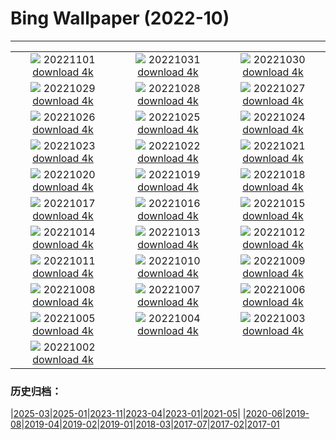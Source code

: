 # Bing Wallpaper (2022-10)
**************
| | | |
| :----: | :----: | :----: |
| ![](https://www.bing.com/th?id=OHR.AmboseliBioshere_JA-JP8635683385_1920x1080.jpg) 20221101 [download 4k](https://www.bing.com/th?id=OHR.AmboseliBioshere_JA-JP8635683385_UHD.jpg) | ![](https://www.bing.com/th?id=OHR.SmilingPunpkins2022_JA-JP8444611281_1920x1080.jpg) 20221031 [download 4k](https://www.bing.com/th?id=OHR.SmilingPunpkins2022_JA-JP8444611281_UHD.jpg) | ![](https://www.bing.com/th?id=OHR.SealRiver_JA-JP8299200123_1920x1080.jpg) 20221030 [download 4k](https://www.bing.com/th?id=OHR.SealRiver_JA-JP8299200123_UHD.jpg) |
| ![](https://www.bing.com/th?id=OHR.Knobbelzwaan_JA-JP8189725543_1920x1080.jpg) 20221029 [download 4k](https://www.bing.com/th?id=OHR.Knobbelzwaan_JA-JP8189725543_UHD.jpg) | ![](https://www.bing.com/th?id=OHR.FrankensteinFriday_JA-JP8113582111_1920x1080.jpg) 20221028 [download 4k](https://www.bing.com/th?id=OHR.FrankensteinFriday_JA-JP8113582111_UHD.jpg) | ![](https://www.bing.com/th?id=OHR.BridgeofSighs_JA-JP7915922763_1920x1080.jpg) 20221027 [download 4k](https://www.bing.com/th?id=OHR.BridgeofSighs_JA-JP7915922763_UHD.jpg) |
| ![](https://www.bing.com/th?id=OHR.BrockenSpecter_JA-JP7829139116_1920x1080.jpg) 20221026 [download 4k](https://www.bing.com/th?id=OHR.BrockenSpecter_JA-JP7829139116_UHD.jpg) | ![](https://www.bing.com/th?id=OHR.OrcusMouth_JA-JP7671554385_1920x1080.jpg) 20221025 [download 4k](https://www.bing.com/th?id=OHR.OrcusMouth_JA-JP7671554385_UHD.jpg) | ![](https://www.bing.com/th?id=OHR.GuwahatiDiwali_JA-JP0301518111_1920x1080.jpg) 20221024 [download 4k](https://www.bing.com/th?id=OHR.GuwahatiDiwali_JA-JP0301518111_UHD.jpg) |
| ![](https://www.bing.com/th?id=OHR.Soko2022_JA-JP7481161704_1920x1080.jpg) 20221023 [download 4k](https://www.bing.com/th?id=OHR.Soko2022_JA-JP7481161704_UHD.jpg) | ![](https://www.bing.com/th?id=OHR.KarstMountains_JA-JP7408617238_1920x1080.jpg) 20221022 [download 4k](https://www.bing.com/th?id=OHR.KarstMountains_JA-JP7408617238_UHD.jpg) | ![](https://www.bing.com/th?id=OHR.GeorgiaCypress_JA-JP7307401588_1920x1080.jpg) 20221021 [download 4k](https://www.bing.com/th?id=OHR.GeorgiaCypress_JA-JP7307401588_UHD.jpg) |
| ![](https://www.bing.com/th?id=OHR.SlothDay_JA-JP0098706537_1920x1080.jpg) 20221020 [download 4k](https://www.bing.com/th?id=OHR.SlothDay_JA-JP0098706537_UHD.jpg) | ![](https://www.bing.com/th?id=OHR.WartburgCastle_JA-JP0246037593_1920x1080.jpg) 20221019 [download 4k](https://www.bing.com/th?id=OHR.WartburgCastle_JA-JP0246037593_UHD.jpg) | ![](https://www.bing.com/th?id=OHR.GB25Anni_JA-JP0330783123_1920x1080.jpg) 20221018 [download 4k](https://www.bing.com/th?id=OHR.GB25Anni_JA-JP0330783123_UHD.jpg) |
| ![](https://www.bing.com/th?id=OHR.SwedenOwl_JA-JP0414701582_1920x1080.jpg) 20221017 [download 4k](https://www.bing.com/th?id=OHR.SwedenOwl_JA-JP0414701582_UHD.jpg) | ![](https://www.bing.com/th?id=OHR.PrinceChristianSound_JA-JP0524983990_1920x1080.jpg) 20221016 [download 4k](https://www.bing.com/th?id=OHR.PrinceChristianSound_JA-JP0524983990_UHD.jpg) | ![](https://www.bing.com/th?id=OHR.NaqsheRustam_JA-JP0631263575_1920x1080.jpg) 20221015 [download 4k](https://www.bing.com/th?id=OHR.NaqsheRustam_JA-JP0631263575_UHD.jpg) |
| ![](https://www.bing.com/th?id=OHR.RioArazas_JA-JP0891944747_1920x1080.jpg) 20221014 [download 4k](https://www.bing.com/th?id=OHR.RioArazas_JA-JP0891944747_UHD.jpg) | ![](https://www.bing.com/th?id=OHR.AlaskaMoose_JA-JP1175022616_1920x1080.jpg) 20221013 [download 4k](https://www.bing.com/th?id=OHR.AlaskaMoose_JA-JP1175022616_UHD.jpg) | ![](https://www.bing.com/th?id=OHR.AmmoniteGraveyard_JA-JP1341328246_1920x1080.jpg) 20221012 [download 4k](https://www.bing.com/th?id=OHR.AmmoniteGraveyard_JA-JP1341328246_UHD.jpg) |
| ![](https://www.bing.com/th?id=OHR.TortulaMoss_JA-JP1463162491_1920x1080.jpg) 20221011 [download 4k](https://www.bing.com/th?id=OHR.TortulaMoss_JA-JP1463162491_UHD.jpg) | ![](https://www.bing.com/th?id=OHR.ValvestinoDam_JA-JP2141529850_1920x1080.jpg) 20221010 [download 4k](https://www.bing.com/th?id=OHR.ValvestinoDam_JA-JP2141529850_UHD.jpg) | ![](https://www.bing.com/th?id=OHR.ChukchiSea_JA-JP2250402041_1920x1080.jpg) 20221009 [download 4k](https://www.bing.com/th?id=OHR.ChukchiSea_JA-JP2250402041_UHD.jpg) |
| ![](https://www.bing.com/th?id=OHR.Kokia2022_JA-JP2344354198_1920x1080.jpg) 20221008 [download 4k](https://www.bing.com/th?id=OHR.Kokia2022_JA-JP2344354198_UHD.jpg) | ![](https://www.bing.com/th?id=OHR.OberbaumBridge_JA-JP2491613136_1920x1080.jpg) 20221007 [download 4k](https://www.bing.com/th?id=OHR.OberbaumBridge_JA-JP2491613136_UHD.jpg) | ![](https://www.bing.com/th?id=OHR.BayofBiscay_JA-JP5157026436_1920x1080.jpg) 20221006 [download 4k](https://www.bing.com/th?id=OHR.BayofBiscay_JA-JP5157026436_UHD.jpg) |
| ![](https://www.bing.com/th?id=OHR.FlamingoTeacher_JA-JP5031131843_1920x1080.jpg) 20221005 [download 4k](https://www.bing.com/th?id=OHR.FlamingoTeacher_JA-JP5031131843_UHD.jpg) | ![](https://www.bing.com/th?id=OHR.CosmicCliffs_JA-JP4759523465_1920x1080.jpg) 20221004 [download 4k](https://www.bing.com/th?id=OHR.CosmicCliffs_JA-JP4759523465_UHD.jpg) | ![](https://www.bing.com/th?id=OHR.Porthuis_JA-JP4570785853_1920x1080.jpg) 20221003 [download 4k](https://www.bing.com/th?id=OHR.Porthuis_JA-JP4570785853_UHD.jpg) |
| ![](https://www.bing.com/th?id=OHR.LotsOBalloons_JA-JP4459187595_1920x1080.jpg) 20221002 [download 4k](https://www.bing.com/th?id=OHR.LotsOBalloons_JA-JP4459187595_UHD.jpg) |  |  |

### 历史归档：

|[2025-03](bing/2025-03/2025-03.md)|[2025-01](bing/2025-01/2025-01.md)|[2023-11](bing/2023-11/2023-11.md)|[2023-04](bing/2023-04/2023-04.md)|[2023-01](bing/2023-01/2023-01.md)|[2021-05](bing/2021-05/2021-05.md)|
|[2020-06](bing/2020-06/2020-06.md)|[2019-08](bing/2019-08/2019-08.md)|[2019-04](bing/2019-04/2019-04.md)|[2019-02](bing/2019-02/2019-02.md)|[2019-01](bing/2019-01/2019-01.md)|[2018-03](bing/2018-03/2018-03.md)|[2017-07](bing/2017-07/2017-07.md)|[2017-02](bing/2017-02/2017-02.md)|[2017-01](bing/2017-01/2017-01.md)